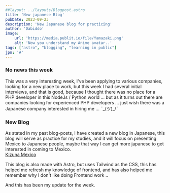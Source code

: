 ```yaml
---
##layout: ../layouts/Blogpost.astro
title: 'New japanese Blog'
pubDate: 2023-09-23
description: 'New Japanese blog for practicing'
author: 'Dabiddo'
image:
    url: 'https://media.publit.io/file/Yamazaki.png' 
    alt: 'Now you understand my Anime avatar..'
tags: ["astro", "blogging", "learning in public"]
jpn: '#'
---
```


### No news this week

This was a very interesting week, I've been applying to various companies, looking for a new place to work, but this week I had several initial interviews, and that is good, because I thought there was no place for a PHP developer in this NodeJs / Python world ... but as it turns out there are companies looking for experienced PHP developers ... just wish there was a Japanese company interested in hiring me  ... ¯\_(ツ)_/¯
</br>

### New Blog

As stated in my past blog-posts, I have created a new blog in Japanese, this blog will serve as practice for my studies, and it will focus on presenting Mexico to Japanese people, maybe that way I can get more japanese to get interested in coming to Mexico.</br>
[Kizuna Mexico](https://www.kizunamexico.com)

This blog is also made with Astro, but uses Tailwind as the CSS, this has helped me refresh my knowledge of frontend, and has also helped me remember why I don't like doing Frontend work .. 

And this has been my update for the week.